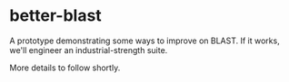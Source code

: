 better-blast
============

A prototype demonstrating some ways to improve on BLAST. If it works, we'll engineer an industrial-strength suite.

More details to follow shortly.
